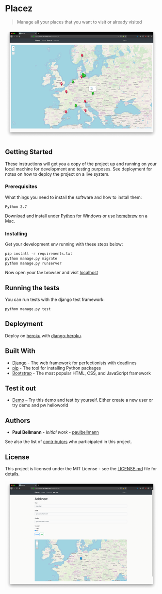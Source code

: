 # Placez

> Manage all your places that you want to visit or already visited

![web screenshot](screenshots/screenshot_01.png)

## Getting Started

These instructions will get you a copy of the project up and running on your local machine for development and testing purposes. See deployment for notes on how to deploy the project on a live system.

### Prerequisites

What things you need to install the software and how to install them:

```
Python 2.7
```
Download and install under [Python](https://www.python.org/downloads/) for Windows or use [homebrew](https://brew.sh/) on a Mac.

### Installing

Get your development env running with these steps below:

```
pip install -r requirements.txt
python manage.py migrate
python manage.py runserver
```

Now open your fav browser and visit [localhost](https://localhost:8000)

## Running the tests

You can run tests with the django test framework:

```
python manage.py test
```

## Deployment

Deploy on [heroku](https://www.heroku.com/) with [django-heroku](https://devcenter.heroku.com/categories/working-with-django).

## Built With

* [Django](https://www.djangoproject.com/) - The web framework for perfectionists with deadlines
* [pip](https://pypi.org/project/pip/) - The tool for installing Python packages
* [Bootstrap](https://getbootstrap.com/) - The most popular HTML, CSS, and JavaScript framework

## Test it out

* [Demo](https://placez.herokuapp.com/) – Try this demo and test by yourself. Either create a new user or try demo and pw helloworld

## Authors

* **Paul Bellmann** - *Initial work* - [paulbellmann](https://github.com/paulbellmann)

See also the list of [contributors](https://github.com/paulbellmann/ojuice/contributors) who participated in this project.

## License

This project is licensed under the MIT License - see the [LICENSE.md](LICENSE.md) file for details.

![web screenshot](screenshots/screenshot_02.png)